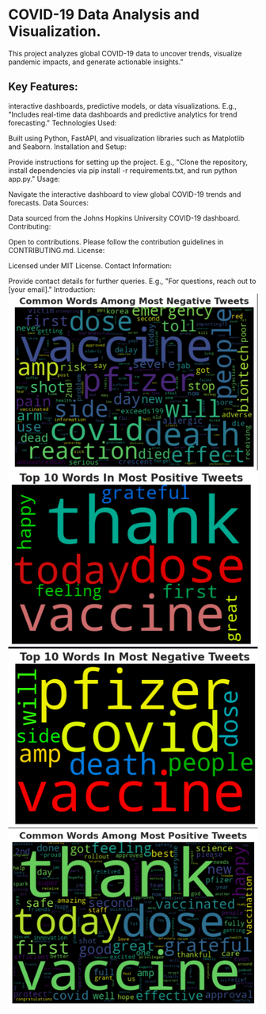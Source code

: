 # COVID-19 Data Analysis and Visualization.



This project analyzes global COVID-19 data to uncover trends, visualize pandemic impacts, and generate actionable insights."
## Key Features:

interactive dashboards, predictive models, or data visualizations. E.g., "Includes real-time data dashboards and predictive analytics for trend forecasting."
Technologies Used:

Built using Python, FastAPI, and visualization libraries such as Matplotlib and Seaborn.
Installation and Setup:

Provide instructions for setting up the project. E.g., "Clone the repository, install dependencies via pip install -r requirements.txt, and run python app.py."
Usage:

Navigate the interactive dashboard to view global COVID-19 trends and forecasts.
Data Sources:

Data sourced from the Johns Hopkins University COVID-19 dashboard.
Contributing:

Open to contributions. Please follow the contribution guidelines in CONTRIBUTING.md.
License:

Licensed under MIT License.
Contact Information:

Provide contact details for further queries. E.g., "For questions, reach out to [your email]."
Introduction:
![](images/pict_2.png)
![](images/pict_3.png)
![](images/pict_4.png)
![](images/pict.png)

